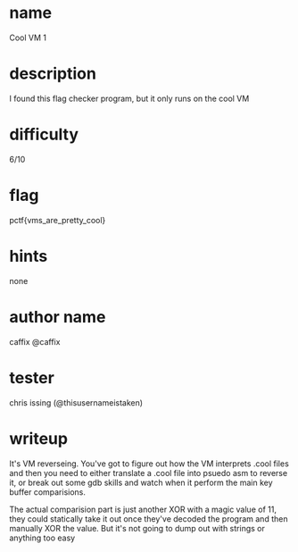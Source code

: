 # name
Cool VM 1
# description
I found this flag checker program, but it only runs on the cool VM
# difficulty
6/10
# flag
pctf{vms_are_pretty_cool}
# hints
none
# author name
caffix @caffix
# tester
chris issing (@thisusernameistaken)
# writeup
It's VM reverseing. You've got to figure out how the VM interprets .cool files and then
you need to either translate a .cool file into psuedo asm to reverse it, or break out
some gdb skills and watch when it perform the main key buffer comparisions.

The actual comparision part is just another XOR with a magic value of 11, they could
statically take it out once they've decoded the program and then manually XOR the value.
But it's not going to dump out with strings or anything too easy
